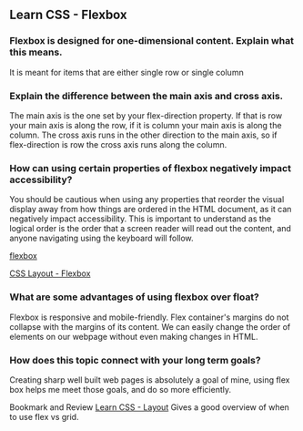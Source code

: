## Learn CSS - Flexbox


### Flexbox is designed for one-dimensional content. Explain what this means. 
It is meant for items that are either single row or single column

### Explain the difference between the main axis and cross axis.
The main axis is the one set by your flex-direction property. If that is row your main axis is along the row, if it is column your main axis is along the column.
The cross axis runs in the other direction to the main axis, so if flex-direction is row the cross axis runs along the column.

### How can using certain properties of flexbox negatively impact accessibility?

You should be cautious when using any properties that reorder the visual display away from how things are ordered in the HTML document, as it can negatively impact accessibility. This is important to understand as the logical order is the order that a screen reader will read out the content, and anyone navigating using the keyboard will follow.

[flexbox](https://web.dev/learn/css/flexbox/)


[CSS Layout - Flexbox](https://developer.mozilla.org/en-US/docs/Learn/CSS/CSS_layout/Flexbox)



### What are some advantages of using flexbox over float?
Flexbox is responsive and mobile-friendly. Flex container's margins do not collapse with the margins of its content. We can easily change the order of elements on our webpage without even making changes in HTML.

### How does this topic connect with your long term goals?
Creating sharp well built web pages is absolutely a goal of mine, using flex box helps me meet those goals, and do so more efficiently.

Bookmark and Review
[Learn CSS - Layout](https://web.dev/learn/css/layout/)
Gives a good overview of when to use flex vs grid. 